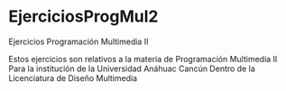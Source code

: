 # EjerciciosProgMul2
Ejercicios Programación Multimedia II

Estos ejercicios son relativos a la materia de Programación Multimedia II
Para la institución de la Universidad Anáhuac Cancún
Dentro de la Licenciatura de Diseño Multimedia
